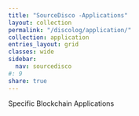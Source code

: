 ```yaml
---
title: "SourceDisco -Applications"
layout: collection
permalink: "/discolog/application/"
collection: application
entries_layout: grid
classes: wide
sidebar:
  nav: sourcedisco 
#: 9
share: true
---
```


Specific Blockchain Applications